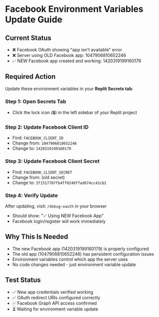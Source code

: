 # Facebook Environment Variables Update Guide

## Current Status
- ❌ Facebook OAuth showing "app isn't available" error
- ❌ Server using OLD Facebook app: 1047906810652246
- ✅ NEW Facebook app created and working: 1420319199160179

## Required Action
Update these environment variables in your **Replit Secrets tab**:

### Step 1: Open Secrets Tab
- Click the lock icon (🔒) in the left sidebar of your Replit project

### Step 2: Update Facebook Client ID
- Find: `FACEBOOK_CLIENT_ID`
- Change from: `1047906810652246`
- Change to: `1420319199160179`

### Step 3: Update Facebook Client Secret
- Find: `FACEBOOK_CLIENT_SECRET`
- Change from: (old secret)
- Change to: `3f1517707fb4ff0240ffad674cc41cb1`

### Step 4: Verify Update
After updating, visit: `/debug-oauth` in your browser
- Should show: "✅ Using NEW Facebook App"
- Facebook login/register will work immediately

## Why This Is Needed
- The new Facebook app (1420319199160179) is properly configured
- The old app (1047906810652246) has persistent configuration issues
- Environment variables control which app the server uses
- No code changes needed - just environment variable update

## Test Status
- ✅ New app credentials verified working
- ✅ OAuth redirect URIs configured correctly
- ✅ Facebook Graph API access confirmed
- ⏳ Waiting for environment variable update